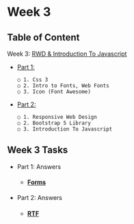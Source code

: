 # Week 3

## Table of Content

Week 3: [RWD & Introduction To Javascript](https://github.com/x39OME/Ustudy-Application-Development-Camp/tree/main/Week%203)
  - [Part 1:](https://github.com/x39OME/Ustudy-Application-Development-Camp/tree/main/Week%203/Part%201)
    ```
    ○ 1. Css 3
    ○ 2. Intro to Fonts, Web Fonts
    ○ 3. Icon (Font Awesome)
    ```
  - [Part 2:](https://github.com/x39OME/Ustudy-Application-Development-Camp/tree/main/Week%203/Part%202)
    ```
    ○ 1. Responsive Web Design
    ○ 2. Bootstrap 5 Library
    ○ 3. Introduction To Javascript
    ```



## Week 3 Tasks
  - Part 1: Answers
    - #### [Forms](https://github.com/x39OME/Ustudy-Application-Development-Camp/tree/main/Week%203/Part%201/Assessment%20Task%203%20Part%201)
      
  - Part 2: Answers
    - #### [RTF](https://github.com/x39OME/Ustudy-Application-Development-Camp/tree/main/Week%203/Part%202/Task%203%20Part%202)
